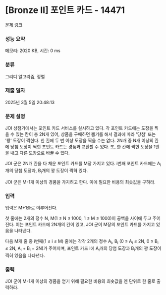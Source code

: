 # [Bronze II] 포인트 카드 - 14471 

[문제 링크](https://www.acmicpc.net/problem/14471) 

### 성능 요약

메모리: 2020 KB, 시간: 0 ms

### 분류

그리디 알고리즘, 정렬

### 제출 일자

2025년 3월 5일 20:48:13

### 문제 설명

<p>JOI 상점가에서는 포인트 카드 서비스를 실시하고 있다. 각 포인트 카드에는 도장을 찍을 수 있는 칸이 총 2N개 있어, 상품을 구매하면 뽑기를 해서 결과에 따라 '당첨' 또는 '꽝' 도장이 찍힌다. 한 칸에 두 번 이상 도장을 찍을 수는 없다. 2N개 중 N개 이상의 칸에 당첨 도장이 찍힌 포인트 카드는 경품과 교환할 수 있다. 또, 한 칸에 찍힌 도장을 1엔을 내고 다른 도장으로 바꿀 수 있다.</p>

<p>JOI 군은 2N개 칸을 다 채운 포인트 카드를 M장 가지고 있다. i번째 포인트 카드에는 A<sub>i</sub>개의 당첨 도장과, B<sub>i</sub>개의 꽝 도장이 찍혀 있다.</p>

<p>JOI 군은 M-1개 이상의 경품을 가지려고 한다. 이에 필요한 비용의 최솟값을 구하라.</p>

### 입력 

 <p>입력은 M+1줄로 이루어진다.</p>

<p>첫 줄에는 2개의 정수 N, M(1 ≤ N ≤ 1000, 1 ≤ M ≤ 1000)이 공백을 사이에 두고 주어진다. 이는 포인트 카드에 2N개의 칸이 있고, JOI 군이 M장의 포인트 카드를 가지고 있음을 나타낸다.</p>

<p>다음 M개 줄 중 i번째(1 ≤ i ≤ M) 줄에는 각각 2개의 정수 A<sub>i</sub>, B<sub>i</sub> (0 ≤ A<sub>i</sub> ≤ 2N, 0 ≤ B<sub>i</sub> ≤ 2N, A<sub>i</sub> + B<sub>i</sub> = 2N)가 주어지며, 포인트 카드 i에 A<sub>i</sub>개의 당첨 도장과 B<sub>i</sub>개의 꽝 도장이 찍혀 있음을 나타낸다.</p>

### 출력 

 <p>JOI 군이 M-1개 이상의 경품을 얻기 위해 필요한 비용의 최솟값을 엔 단위로 한 줄로 출력하라.</p>

